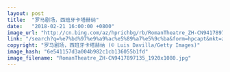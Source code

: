```yaml
---
layout: post
title:  "罗马剧场，西班牙卡塔赫纳"
date:   "2018-02-21 16:00:00 +0800"
image_url: "http://cn.bing.com/az/hprichbg/rb/RomanTheatre_ZH-CN9417897135_1920x1080.jpg"
link: "/search?q=%e7%bd%97%e9%a9%ac%e5%89%a7%e5%9c%ba&form=hpcapt&mkt=zh-cn"
copyright: "罗马剧场，西班牙卡塔赫纳 (© Luis Davilla/Getty Images)"
image_hash: "6e541157d3a004b982c1cb136055b1fd"
image_filename: "RomanTheatre_ZH-CN9417897135_1920x1080.jpg"
---
```

